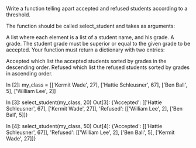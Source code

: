 Write a function telling apart accepted and refused students according to a threshold.

The function should be called select_student and takes as arguments:

A list where each element is a list of a student name, and his grade.
A grade. The student grade must be superior or equal to the given grade to be accepted.
Your function must return a dictionary with two entries:

Accepted which list the accepted students sorted by grades in the descending order.
Refused which list the refused students sorted by grades in ascending order.

In [2]: my_class = [['Kermit Wade', 27], ['Hattie Schleusner', 67], ['Ben Ball', 5], ['William Lee', 2]]

In [3]: select_student(my_class, 20)
Out[3]:
{'Accepted': [['Hattie Schleusner', 67], ['Kermit Wade', 27]],
 'Refused': [['William Lee', 2], ['Ben Ball', 5]]}

In [4]: select_student(my_class, 50)
Out[4]:
{'Accepted': [['Hattie Schleusner', 67]],
 'Refused': [['William Lee', 2], ['Ben Ball', 5], ['Kermit Wade', 27]]}